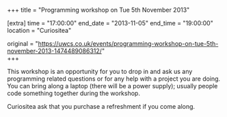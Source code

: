 +++
title = "Programming workshop on Tue 5th November 2013"

[extra]
time = "17:00:00"
end_date = "2013-11-05"
end_time = "19:00:00"
location = "Curiositea"

original = "https://uwcs.co.uk/events/programming-workshop-on-tue-5th-november-2013-1474489086312/"    
+++

This workshop is an opportunity for you to drop in and ask us any programming related questions or for any help with a project you are doing. You can bring along a laptop (there will be a power supply); usually people code something together during the workshop.

Curiositea ask that you purchase a refreshment if you come along.

